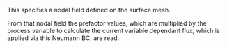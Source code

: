 This specifies a nodal field defined on the surface mesh.

From that nodal field the prefactor values, which are multiplied by the process variable to calculate the current variable dependant flux, which is applied via this Neumann BC, are read.
